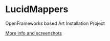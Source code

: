 LucidMappers
============

OpenFrameworks based Art Installation Project

[More info and screenshots](http://serkansokmen.com/80183/731166/projects/lucid-mapper)
